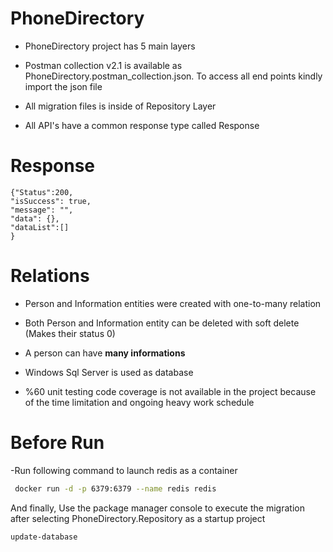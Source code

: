 # PhoneDirectory

- PhoneDirectory project has 5 main layers
- Postman collection v2.1 is available as PhoneDirectory.postman_collection.json. To access all end points kindly import the json file
- All migration files is inside of Repository Layer

- All API's have a common response type called Response

# Response
    {"Status":200,
    "isSuccess": true,
    "message": "",
    "data": {},
    "dataList":[]
    }

# Relations
- Person and Information entities were created with one-to-many relation
- Both Person and Information entity can be deleted with soft delete (Makes their status 0)
- A person can have **many informations**
- Windows Sql Server is used as database

- %60 unit testing code coverage is not available in the project because of the time limitation and ongoing heavy work schedule

# Before Run

-Run following command to launch redis as a container
```bash
 docker run -d -p 6379:6379 --name redis redis
```
And finally, Use the package manager console to execute the migration after selecting PhoneDirectory.Repository as a startup project

```bash
update-database
